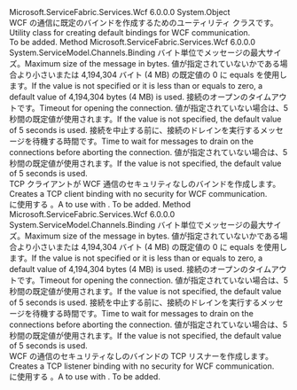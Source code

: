 <Type Name="WcfUtility" FullName="Microsoft.ServiceFabric.Services.Communication.Wcf.WcfUtility">
  <TypeSignature Language="C#" Value="public static class WcfUtility" />
  <TypeSignature Language="ILAsm" Value=".class public auto ansi abstract sealed WcfUtility extends System.Object" />
  <TypeSignature Language="DocId" Value="T:Microsoft.ServiceFabric.Services.Communication.Wcf.WcfUtility" />
  <TypeSignature Language="VB.NET" Value="Public Class WcfUtility" />
  <TypeSignature Language="F#" Value="type WcfUtility = class" />
  <AssemblyInfo>
    <AssemblyName>Microsoft.ServiceFabric.Services.Wcf</AssemblyName>
    <AssemblyVersion>6.0.0.0</AssemblyVersion>
  </AssemblyInfo>
  <Base>
    <BaseTypeName>System.Object</BaseTypeName>
  </Base>
  <Interfaces />
  <Docs>
    <summary>
            <span data-ttu-id="a1fd6-101">WCF の通信に既定のバインドを作成するためのユーティリティ クラスです。</span><span class="sxs-lookup"><span data-stu-id="a1fd6-101">Utility class for creating default bindings for WCF communication.</span></span>
            </summary>
    <remarks>To be added.</remarks>
  </Docs>
  <Members>
    <Member MemberName="CreateTcpClientBinding">
      <MemberSignature Language="C#" Value="public static System.ServiceModel.Channels.Binding CreateTcpClientBinding (long maxMessageSize = 4194304, TimeSpan openTimeout = null, TimeSpan closeTimeout = null);" />
      <MemberSignature Language="ILAsm" Value=".method public static hidebysig class System.ServiceModel.Channels.Binding CreateTcpClientBinding(int64 maxMessageSize, valuetype System.TimeSpan openTimeout, valuetype System.TimeSpan closeTimeout) cil managed" />
      <MemberSignature Language="DocId" Value="M:Microsoft.ServiceFabric.Services.Communication.Wcf.WcfUtility.CreateTcpClientBinding(System.Int64,System.TimeSpan,System.TimeSpan)" />
      <MemberSignature Language="VB.NET" Value="Public Shared Function CreateTcpClientBinding (Optional maxMessageSize As Long = 4194304, Optional openTimeout As TimeSpan = null, Optional closeTimeout As TimeSpan = null) As Binding" />
      <MemberSignature Language="F#" Value="static member CreateTcpClientBinding : int64 * TimeSpan * TimeSpan -&gt; System.ServiceModel.Channels.Binding" Usage="Microsoft.ServiceFabric.Services.Communication.Wcf.WcfUtility.CreateTcpClientBinding (maxMessageSize, openTimeout, closeTimeout)" />
      <MemberType>Method</MemberType>
      <AssemblyInfo>
        <AssemblyName>Microsoft.ServiceFabric.Services.Wcf</AssemblyName>
        <AssemblyVersion>6.0.0.0</AssemblyVersion>
      </AssemblyInfo>
      <ReturnValue>
        <ReturnType>System.ServiceModel.Channels.Binding</ReturnType>
      </ReturnValue>
      <Parameters>
        <Parameter Name="maxMessageSize" Type="System.Int64" />
        <Parameter Name="openTimeout" Type="System.TimeSpan" />
        <Parameter Name="closeTimeout" Type="System.TimeSpan" />
      </Parameters>
      <Docs>
        <param name="maxMessageSize">
                <span data-ttu-id="a1fd6-102">バイト単位でメッセージの最大サイズ。</span><span class="sxs-lookup"><span data-stu-id="a1fd6-102">Maximum size of the message in bytes.</span></span> <span data-ttu-id="a1fd6-103">値が指定されていないかである場合より小さいまたは 4,194,304 バイト (4 MB) の既定値の 0 に equals を使用します。</span><span class="sxs-lookup"><span data-stu-id="a1fd6-103">If the value is not specified or it is less than or equals to zero, a default value of 4,194,304 bytes (4 MB) is used.</span></span>
                </param>
        <param name="openTimeout">
                <span data-ttu-id="a1fd6-104">接続のオープンのタイムアウトです。</span><span class="sxs-lookup"><span data-stu-id="a1fd6-104">Timeout for opening the connection.</span></span> <span data-ttu-id="a1fd6-105">値が指定されていない場合は、5 秒間の既定値が使用されます。</span><span class="sxs-lookup"><span data-stu-id="a1fd6-105">If the value is not specified, the default value of 5 seconds is used.</span></span>
                </param>
        <param name="closeTimeout">
                <span data-ttu-id="a1fd6-106">接続を中止する前に、接続のドレインを実行するメッセージを待機する時間です。</span><span class="sxs-lookup"><span data-stu-id="a1fd6-106">Time to wait for messages to drain on the connections before aborting the connection.</span></span> <span data-ttu-id="a1fd6-107">値が指定されていない場合は、5 秒間の既定値が使用されます。</span><span class="sxs-lookup"><span data-stu-id="a1fd6-107">If the value is not specified, the default value of 5 seconds is used.</span></span>
                </param>
        <summary>
                <span data-ttu-id="a1fd6-108">TCP クライアントが WCF 通信のセキュリティなしのバインドを作成します。</span><span class="sxs-lookup"><span data-stu-id="a1fd6-108">Creates a TCP client binding with no security for WCF communication.</span></span>
            </summary>
        <returns><span data-ttu-id="a1fd6-109"><see cref="T:System.ServiceModel.Channels.Binding" /> に使用する <see cref="T:Microsoft.ServiceFabric.Services.Communication.Wcf.Client.WcfCommunicationClientFactory`1" />。</span><span class="sxs-lookup"><span data-stu-id="a1fd6-109">A <see cref="T:System.ServiceModel.Channels.Binding" /> to use with <see cref="T:Microsoft.ServiceFabric.Services.Communication.Wcf.Client.WcfCommunicationClientFactory`1" />.</span></span></returns>
        <remarks>To be added.</remarks>
      </Docs>
    </Member>
    <Member MemberName="CreateTcpListenerBinding">
      <MemberSignature Language="C#" Value="public static System.ServiceModel.Channels.Binding CreateTcpListenerBinding (long maxMessageSize = 4194304, TimeSpan openTimeout = null, TimeSpan closeTimeout = null);" />
      <MemberSignature Language="ILAsm" Value=".method public static hidebysig class System.ServiceModel.Channels.Binding CreateTcpListenerBinding(int64 maxMessageSize, valuetype System.TimeSpan openTimeout, valuetype System.TimeSpan closeTimeout) cil managed" />
      <MemberSignature Language="DocId" Value="M:Microsoft.ServiceFabric.Services.Communication.Wcf.WcfUtility.CreateTcpListenerBinding(System.Int64,System.TimeSpan,System.TimeSpan)" />
      <MemberSignature Language="VB.NET" Value="Public Shared Function CreateTcpListenerBinding (Optional maxMessageSize As Long = 4194304, Optional openTimeout As TimeSpan = null, Optional closeTimeout As TimeSpan = null) As Binding" />
      <MemberSignature Language="F#" Value="static member CreateTcpListenerBinding : int64 * TimeSpan * TimeSpan -&gt; System.ServiceModel.Channels.Binding" Usage="Microsoft.ServiceFabric.Services.Communication.Wcf.WcfUtility.CreateTcpListenerBinding (maxMessageSize, openTimeout, closeTimeout)" />
      <MemberType>Method</MemberType>
      <AssemblyInfo>
        <AssemblyName>Microsoft.ServiceFabric.Services.Wcf</AssemblyName>
        <AssemblyVersion>6.0.0.0</AssemblyVersion>
      </AssemblyInfo>
      <ReturnValue>
        <ReturnType>System.ServiceModel.Channels.Binding</ReturnType>
      </ReturnValue>
      <Parameters>
        <Parameter Name="maxMessageSize" Type="System.Int64" />
        <Parameter Name="openTimeout" Type="System.TimeSpan" />
        <Parameter Name="closeTimeout" Type="System.TimeSpan" />
      </Parameters>
      <Docs>
        <param name="maxMessageSize">
                <span data-ttu-id="a1fd6-110">バイト単位でメッセージの最大サイズ。</span><span class="sxs-lookup"><span data-stu-id="a1fd6-110">Maximum size of the message in bytes.</span></span> <span data-ttu-id="a1fd6-111">値が指定されていないかである場合より小さいまたは 4,194,304 バイト (4 MB) の既定値の 0 に equals を使用します。</span><span class="sxs-lookup"><span data-stu-id="a1fd6-111">If the value is not specified or it is less than or equals to zero, a default value of 4,194,304 bytes (4 MB) is used.</span></span>
                </param>
        <param name="openTimeout">
                <span data-ttu-id="a1fd6-112">接続のオープンのタイムアウトです。</span><span class="sxs-lookup"><span data-stu-id="a1fd6-112">Timeout for opening the connection.</span></span> <span data-ttu-id="a1fd6-113">値が指定されていない場合は、5 秒間の既定値が使用されます。</span><span class="sxs-lookup"><span data-stu-id="a1fd6-113">If the value is not specified, the default value of 5 seconds is used.</span></span>
                </param>
        <param name="closeTimeout">
                <span data-ttu-id="a1fd6-114">接続を中止する前に、接続のドレインを実行するメッセージを待機する時間です。</span><span class="sxs-lookup"><span data-stu-id="a1fd6-114">Time to wait for messages to drain on the connections before aborting the connection.</span></span> <span data-ttu-id="a1fd6-115">値が指定されていない場合は、5 秒間の既定値が使用されます。</span><span class="sxs-lookup"><span data-stu-id="a1fd6-115">If the value is not specified, the default value of 5 seconds is used.</span></span>
                </param>
        <summary>
                <span data-ttu-id="a1fd6-116">WCF の通信のセキュリティなしのバインドの TCP リスナーを作成します。</span><span class="sxs-lookup"><span data-stu-id="a1fd6-116">Creates a TCP listener binding with no security for WCF communication.</span></span>
            </summary>
        <returns><span data-ttu-id="a1fd6-117"><see cref="T:System.ServiceModel.Channels.Binding" /> に使用する <see cref="T:Microsoft.ServiceFabric.Services.Communication.Wcf.Runtime.WcfCommunicationListener`1" />。</span><span class="sxs-lookup"><span data-stu-id="a1fd6-117">A <see cref="T:System.ServiceModel.Channels.Binding" /> to use with <see cref="T:Microsoft.ServiceFabric.Services.Communication.Wcf.Runtime.WcfCommunicationListener`1" />.</span></span></returns>
        <remarks>To be added.</remarks>
      </Docs>
    </Member>
  </Members>
</Type>